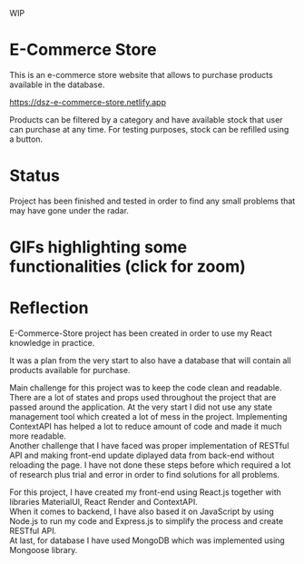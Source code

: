 WIP

# E-Commerce Store
This is an e-commerce store website that allows to purchase products available in the database.

<a href="https://dsz-e-commerce-store.netlify.app" target="_blank">https://dsz-e-commerce-store.netlify.app</a>

Products can be filtered by a category and have available stock that user can purchase at any time. 
For testing purposes, stock can be refilled using a button.

# Status
Project has been finished and tested in order to find any small problems that may have gone under the radar.

# GIFs highlighting some functionalities (click for zoom)


# Reflection

E-Commerce-Store project has been created in order to use my React knowledge in practice. 

It was a plan from the very start to also have a database that will contain all products available for purchase.

Main challenge for this project was to keep the code clean and readable. There are a lot of states and props used throughout the project that are passed around the application. At the very start I did not use any state management tool which created a lot of mess in the project. Implementing ContextAPI has helped a lot to reduce amount of code and made it much more readable.\
Another challenge that I have faced was proper implementation of RESTful API and making front-end update diplayed data from back-end without reloading the page. I have not done these steps before which required a lot of research plus trial and error in order to find solutions for all problems.

For this project, I have created my front-end using React.js together with libraries MaterialUI, React Render and ContextAPI.\
When it comes to backend, I have also based it on JavaScript by using Node.js to run my code and Express.js to simplify the process and create RESTful API.\
At last, for database I have used MongoDB which was implemented using Mongoose library.
